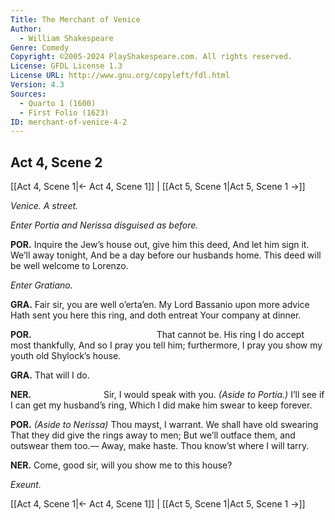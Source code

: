 ```yaml
---
Title: The Merchant of Venice
Author: 
  - William Shakespeare
Genre: Comedy
Copyright: ©2005-2024 PlayShakespeare.com. All rights reserved.
License: GFDL License 1.3
License URL: http://www.gnu.org/copyleft/fdl.html
Version: 4.3
Sources:
  - Quarto 1 (1600)
  - First Folio (1623)
ID: merchant-of-venice-4-2
---
```


## Act 4, Scene 2
[[Act 4, Scene 1|← Act 4, Scene 1]] | [[Act 5, Scene 1|Act 5, Scene 1 →]]

*Venice. A street.*

*Enter Portia and Nerissa disguised as before.*

**POR.**
Inquire the Jew’s house out, give him this deed,
And let him sign it. We’ll away tonight,
And be a day before our husbands home.
This deed will be well welcome to Lorenzo.

*Enter Gratiano.*

**GRA.**
Fair sir, you are well o’erta’en.
My Lord Bassanio upon more advice
Hath sent you here this ring, and doth entreat
Your company at dinner.

**POR.**
              That cannot be.
His ring I do accept most thankfully,
And so I pray you tell him; furthermore,
I pray you show my youth old Shylock’s house.

**GRA.**
That will I do.

**NER.**
        Sir, I would speak with you.
*(Aside to Portia.)*
I’ll see if I can get my husband’s ring,
Which I did make him swear to keep forever.

**POR.**
*(Aside to Nerissa)*
Thou mayst, I warrant. We shall have old swearing
That they did give the rings away to men;
But we’ll outface them, and outswear them too.⁠—
Away, make haste. Thou know’st where I will tarry.

**NER.**
Come, good sir, will you show me to this house?

*Exeunt.*

[[Act 4, Scene 1|← Act 4, Scene 1]] | [[Act 5, Scene 1|Act 5, Scene 1 →]]